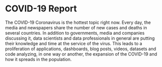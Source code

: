 # COVID-19 Report

The COVID-19 Coronavirus is the hottest topic right now. Every day, the media and newspapers share the number of new cases and deaths in several countries. In addition to governments, media and companies discussing it, data scientists and data professionals in general are putting their knowledge and time at the service of the virus. This leads to a proliferation of applications, dashboards, blog posts, videos, datasets and code analyzing, in one way or another, the expansion of the COVID-19 and how it spreads in the population.
